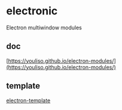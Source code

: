 # electronic

Electron multiwindow modules

## doc

[https://youliso.github.io/electron-modules/](https://youliso.github.io/electron-modules/)

## template

[electron-template](https://github.com/youliso/electron-template)
